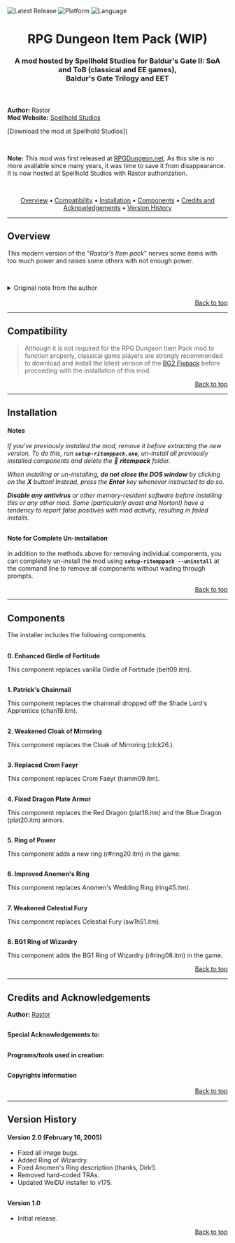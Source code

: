 
![Latest Release](https://img.shields.io/github/v/release/SpellholdStudios/RPG_Dungeon_Item_Pack?include_prereleases&color=darkred)<a name="top" id="top"> </a>
![Platform](https://img.shields.io/static/v1?label=platform&message=windows%20%7C%20Mac%20%7C%20linux&color=informational)
![Language](https://img.shields.io/static/v1?label=language&message=English&color=limegreen)

<div align="center"><h1>RPG Dungeon Item Pack (WIP)</h1>

<h3>A mod hosted by Spellhold Studios for Baldur's Gate II: SoA and ToB (classical and EE games),<br>
Baldur's Gate Trilogy and EET<h3>

</div><br />


**Author:** Rastor  
**Mod Website:** <a href="http://www.shsforums.net/forum/127-mod-resurrections/">Spellhold Studios</a>  


[Download the mod at Spellhold Studios](<br>

&nbsp;

**Note:** This mod was first released at <a href="http://web.archive.org/web/20120414212350/http://www.rpgdungeon.net/content/view/33/49/">RPGDungeon.net</a>. As this site is no more available since many years, it was time to save it from disappearance. It is now hosted at Spellhold Studios with Rastor authorization.


&nbsp;

<div align="center">
<a href="#intro">Overview</a> &#8226; <a href="#compat">Compatibility</a> &#8226; <a href="#installation">Installation</a> &#8226; <a href="#components">Components</a> &#8226; <a href="#credits">Credits and Acknowledgements</a> &#8226; <a href="#versions">Version History</a></br>
</div>

<hr>


## <a name="intro" id="intro"></a>Overview

This modern version of the "*Rastor's Item pack*" nerves some items with too much power and raises some others with not enough power.

&nbsp;

<details><summary>Original note from the author</summary>
<p>

###### For as long as I can remember, I have been seeing people complaining about the "*overpowered*" or "*underpowered*" items that are present in the official release of Baldur's Gate II. I decided to fix those complaints while teaching myself to modify items in the Infinity Engine at the same time. "*Rastor's Item Pack*" was the result of my playing around.

###### Over the years, the modding community has gone through a veritable revolution. During that time, IEEP (once the standard) was rendered obsolete, WeiDU went through a number of advances, and the standards expected from the modding community in general vastly improved. Unfortunately, this pack did not evolve with the community. It remained the old collection of a dozen items or so that I had whipped up on an early release of IEEP in 2001, until now.

###### The name of the mod has been changed to reflect the contributions of the modding community and players although the nostalgic core of the mod is still present. Enjoy!
</p>
</details><br>
<div align="right"><a href="#top">Back to top</a></div>


<hr>


## <a name="compat" id="compat"></a>Compatibility

>Although it is not required for the RPG Dungeon Item Pack mod to function properly, classical game players are strongly recommended to download and install the latest version of the <a href="http://www.gibberlings3.net/bg2fixpack/">BG2 Fixpack</a> before proceeding with the installation of this mod.<br>
<div align="right"><a href="#top">Back to top</a></div>


<hr>


## <a name="installation" id="installation"></a>Installation

#### Notes

*If you've previously installed the mod, remove it before extracting the new version. To do this, run **`setup-ritemppack.exe`**, un-install all previously installed components and delete the :file_folder: **ritempack** folder.*

*When installing or un-installing, **do not close the DOS window** by clicking on the **X** button! Instead, press the **Enter** key whenever instructed to do so.*

*__Disable any antivirus__ or other memory-resident software before installing this or any other mod. Some (particularly avast and Norton!) have a tendency to report false positives with mod activity, resulting in failed installs.*

## 

## 

#### Note for Complete Un-installation

In addition to the methods above for removing individual components, you can completely un-install the mod using **`setup-ritemppack --uninstall`** at the command line to remove all components without wading through prompts.</br>
<div align="right"><a href="#top">Back to top</a></div>


<hr>


## <a name="components" id="components"></a>Components

The installer includes the following components.<br /><br />

**0. Enhanced Girdle of Fortitude**<br />

This component replaces vanilla Girdle of Fortitude (belt09.itm).

## 

**1. Patrick's Chainmail**<br />

This component replaces the chainmail dropped off the Shade Lord's Apprentice (chan19.itm).

## 

**2. Weakened Cloak of Mirroring**<br />

This component replaces the Cloak of Mirroring (clck26.).

## 

**3. Replaced Crom Faeyr**<br />

This component replaces Crom Faeyr (hamm09.itm).

## 

**4. Fixed Dragon Plate Armor**<br />

This component replaces the Red Dragon (plat18.itm) and the Blue Dragon (plat20.itm) armors.

## 

**5. Ring of Power**<br />

This component adds a new ring (r#ring20.itm) in the game.

## 

**6. Improved Anomen's Ring**<br />

This component replaces Anomen's Wedding Ring (ring45.itm).

## 

**7. Weakened Celestial Fury**<br />

This component replaces Celestial Fury (sw1h51.itm).

## 

**8. BG1 Ring of Wizardry**<br />

This component adds the BG1 Ring of Wizardry (r#ring08.itm) in the game.

<div align="right"><a href="#top">Back to top</a></div>


<hr>


## <a name="credits" id="credits"></a>Credits and Acknowledgements

**Author:** <a href="http://www.shsforums.net/user/1153-rastor/">Rastor</a>  

## 

#### Special Acknowledgements to:


## 

#### Programs/tools used in creation:

## 

#### Copyrights Information

<div align="right"><a href="#top">Back to top</a></div>


<hr>


## <a name="versions" id="versions"></a>Version History

#### Version 2.0 (February 16, 2005)

- Fixed all image bugs.
- Added Ring of Wizardry.
- Fixed Anomen's Ring description (thanks, Dirk!).
- Removed hard-coded TRAs.
- Updated WeiDU installer to v175.

## 

#### Version 1.0

- Initial release.
<div align="right"><a href="#top">Back to top</a></div>
